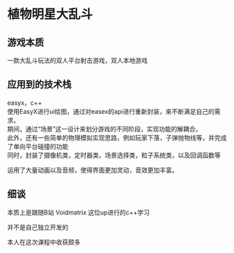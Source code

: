 # 植物明星大乱斗
## 游戏本质
一款大乱斗玩法的双人平台射击游戏，双人本地游戏
## 应用到的技术栈
easyx，c++  
使用EasyX进行ui绘图，通过对easex的api进行重新封装，来不断满足自己的需求。  
期间，通过“场景”这一设计来划分游戏的不同阶段，实现功能的解耦合。  
此外，还有一些简单的物理模拟实现思路，例如玩家下落，子弹抛物线等，并完成了单向平台碰撞的功能  
同时，封装了摄像机类，定时器类，场景选择类，粒子系统类，以及回调函数等  

运用了大量动画以及音频，使得界面更加灵动，音效更加丰富。  

## 细谈
本质上是跟随B站 Voidmatrix 这位up进行的c++学习  

并不是自己独立开发的  

本人在这次课程中收获颇多  

